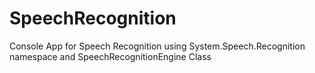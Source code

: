 # SpeechRecognition
Console App for Speech Recognition using  System.Speech.Recognition namespace and SpeechRecognitionEngine Class
